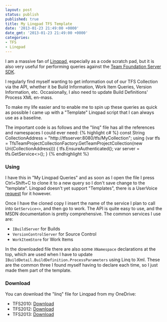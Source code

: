 ```yaml
---
layout: post
status: publish
published: true
title: My Linqpad TFS Template
date: '2013-01-23 21:49:00 +0000'
date_gmt: '2013-01-23 21:49:00 +0000'
categories:
- TFS
- Linqpad
---
```

I am a massive fan of [Linqpad](http://linqpad.net), especially as a code scratch pad, but it is also very useful for performing queries against the [Team Foundation Server SDK](http://msdn.microsoft.com/en-us/library/bb130146(v=vs.110).aspx).

I regularly find myself wanting to get information out of our TFS Collection via the API, whether it be Build Information, Work Item Queries, Version Information, etc. Occasionally, I also need to update Build Definitions' Process XML en-mass.

To make my life easier and to enable me to spin up these queries as quick as possible I came up with a "Template" Linqpad script that I can always use as a baseline.

The important code is as follows and the "linq" file has all the references and namespaces I could ever need:
{% highlight c# %}
const String CollectionAddress = "http://tfsserver:8080/tfs/MyCollection";
using (var tfs = TfsTeamProjectCollectionFactory.GetTeamProjectCollection(new Uri(CollectionAddress)))
{
  tfs.EnsureAuthenticated();
  var server = tfs.GetService<>();
}
{% endhighlight %}

### Using
I have this in "My Linqpad Queries" and as soon as I open the file I press Ctrl+Shift+C to clone it to a new query so I don't save change to the "template". Linqpad doesn't yet support "Templates", there is a UserVoice [request](http://linqpad.uservoice.com/forums/18302-linqpad-feature-suggestions/suggestions/1567811-define-query-templates) for it however.

Once I have the cloned copy I insert the name of the service I plan to call into `GetService<>`, and then go to work. The API is quite easy to use, and the MSDN documentation is pretty comprehensive. The common services I use are:

 - `IBuildServer` for Builds
 - `VersionControlServer` for Source Control
 - `WorkItemStore` for Work Items

In the downloaded file there are also some `XNamespace` declarations at the top, which are used when I have to update `IBuildDetail.BuildDefinition.ProcessParameters` using Linq to Xml. These are the common three I found myself having to declare each time, so I just made them part of the template.

### Download

You can download the "linq" file for Linqpad from my OneDrive:

 - TFS2010: [Download](http://sdrv.ms/14azPrs)
 - TFS2012: [Download](http://sdrv.ms/ZvvXgZ)
 - TFS2013: [Download](http://sdrv.ms/149bA0S)
